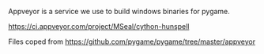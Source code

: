 Appveyor is a service we use to build windows binaries for pygame.

https://ci.appveyor.com/project/MSeal/cython-hunspell

Files coped from https://github.com/pygame/pygame/tree/master/appveyor

